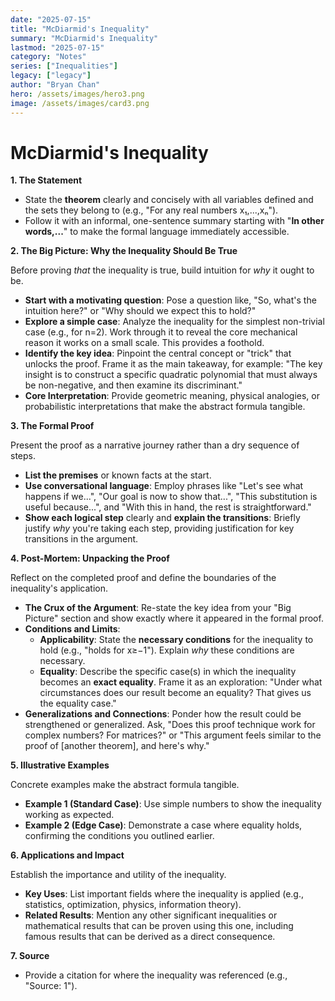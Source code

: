 ```yaml
---
date: "2025-07-15"
title: "McDiarmid's Inequality"
summary: "McDiarmid's Inequality"
lastmod: "2025-07-15"
category: "Notes"
series: ["Inequalities"]
legacy: ["legacy"]
author: "Bryan Chan"
hero: /assets/images/hero3.png
image: /assets/images/card3.png
---
```


# McDiarmid's Inequality

**1. The Statement**

* State the **theorem** clearly and concisely with all variables defined and the sets they belong to (e.g., "For any real numbers x₁,...,xₙ").
* Follow it with an informal, one-sentence summary starting with "**In other words,...**" to make the formal language immediately accessible.

**2. The Big Picture: Why the Inequality Should Be True**

Before proving *that* the inequality is true, build intuition for *why* it ought to be.
* **Start with a motivating question**: Pose a question like, "So, what's the intuition here?" or "Why should we expect this to hold?"
* **Explore a simple case**: Analyze the inequality for the simplest non-trivial case (e.g., for n=2). Work through it to reveal the core mechanical reason it works on a small scale. This provides a foothold.
* **Identify the key idea**: Pinpoint the central concept or "trick" that unlocks the proof. Frame it as the main takeaway, for example: "The key insight is to construct a specific quadratic polynomial that must always be non-negative, and then examine its discriminant."
* **Core Interpretation**: Provide geometric meaning, physical analogies, or probabilistic interpretations that make the abstract formula tangible.

**3. The Formal Proof**

Present the proof as a narrative journey rather than a dry sequence of steps.
* **List the premises** or known facts at the start.
* **Use conversational language**: Employ phrases like "Let's see what happens if we...", "Our goal is now to show that...", "This substitution is useful because...", and "With this in hand, the rest is straightforward."
* **Show each logical step** clearly and **explain the transitions**: Briefly justify *why* you're taking each step, providing justification for key transitions in the argument.

**4. Post-Mortem: Unpacking the Proof**

Reflect on the completed proof and define the boundaries of the inequality's application.
* **The Crux of the Argument**: Re-state the key idea from your "Big Picture" section and show exactly where it appeared in the formal proof.
* **Conditions and Limits**: 
  - **Applicability**: State the **necessary conditions** for the inequality to hold (e.g., "holds for x≥−1"). Explain *why* these conditions are necessary.
  - **Equality**: Describe the specific case(s) in which the inequality becomes an **exact equality**. Frame it as an exploration: "Under what circumstances does our result become an equality? That gives us the equality case."
* **Generalizations and Connections**: Ponder how the result could be strengthened or generalized. Ask, "Does this proof technique work for complex numbers? For matrices?" or "This argument feels similar to the proof of [another theorem], and here's why."

**5. Illustrative Examples**

Concrete examples make the abstract formula tangible.
* **Example 1 (Standard Case)**: Use simple numbers to show the inequality working as expected.
* **Example 2 (Edge Case)**: Demonstrate a case where equality holds, confirming the conditions you outlined earlier.

**6. Applications and Impact**

Establish the importance and utility of the inequality.
* **Key Uses**: List important fields where the inequality is applied (e.g., statistics, optimization, physics, information theory).
* **Related Results**: Mention any other significant inequalities or mathematical results that can be proven using this one, including famous results that can be derived as a direct consequence.

**7. Source**

* Provide a citation for where the inequality was referenced (e.g., "Source: 1").
